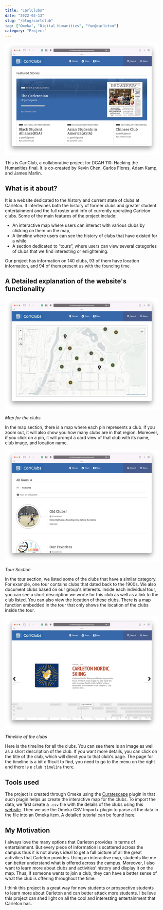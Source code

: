 ```yaml
---
title: "CarlClubs"
date: "2022-03-13"
slug: "/blog/carlclub"
tag: ["Omeka", "Digital Humanities", "fun@carleton"]
category: "Project"
---
```


![Screenshot of the Website](./carlclub4.png)

This is CarlClub, a collaborative project for DGAH 110: Hacking the Humanities final. It is co-created by Kevin Chen, Carlos Flores, Adam Kamp, and James Marlin.

## What is it about?

It is a website dedicated to the history and current state of clubs at Carleton. It intertwines both the history of former clubs and greater student entertainment and the full roster and info of currently operating Carleton clubs. Some of the main features of the project include:

- An interactive map where users can interact with various clubs by clicking on them on the map,
- A timeline where users can see the history of clubs that have existed for a while
- A section dedicated to “tours”, where users can view several categories of clubs that we find interesting or enlightening.

Our project has information on 140 clubs, 93 of them have location information, and 94 of them present us with the founding time.

## A Detailed explanation of the website's functionality

![Maps](./carlclub3.png)

<p class="figure-caption"><em>Map for the clubs</em></p>

In the map section, there is a map where each pin represents a club. If you zoom out, it will also show you how many clubs are in that region. Moreover, if you click on a pin, it will prompt a card view of that club with its name, club image, and location name.

![Tours](./carlclub1.png)

<p class="figure-caption"><em>Tour Section</em></p>

In the tour section, we listed some of the clubs that have a similar category. For example, one tour contains clubs that dated back to the 1900s. We also document clubs based on our group's interests. Inside each individual tour, you can see a short description we wrote for this club as well as a link to the club listed. You can also view the location of these clubs. There is a map function embedded in the tour that only shows the location of the clubs inside the tour.

![Timeline](./carlclub2.png)

<p class="figure-caption"><em>Timeline of the clubs</em></p>

Here is the timeline for all the clubs. You can see there is an image as well as a short description of the club. If you want more details, you can click on the title of the club, which will direct you to that club's page. The page for the timeline is a bit difficult to find, you need to go to the menu on the right and there is a `club timeline` there.

## Tools used

The project is created through Omeka using the [Curatescape](https://curatescape.org) plugin in that such plugin helps us create the interactive map for the clubs. To import the data, we first create a `.csv` file with the details of the clubs using this [website](https://carleton.presence.io/organizations). Then we use the Omeka CSV Import+ plugin to parse all the data in the file into an Omeka item. A detailed tutorial can be found [here](/blog/omeka-csv-import+-tutorial).

## My Motivation

I always love the many options that Carleton provides in terms of entertainment. But every piece of information is scattered across the campus thus it is not always ideal to get a full picture of all the great activities that Carleton provides. Using an interactive map, students like me can better understand what is offered across the campus. Moreover, I also want to learn more about clubs and activities’ history and display it on the map. Thus, if someone wants to join a club, they can have a better sense of what the club is offering throughout the time.

I think this project is a great way for new students or prospective students to learn more about Carleton and can better attack more students. I believe this project can shed light on all the cool and interesting entertainment that Carleton has.
